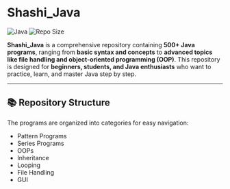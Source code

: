 # Shashi_Java

![Java](https://img.shields.io/badge/Language-Java-red) ![Repo Size](https://img.shields.io/badge/Programs-500+-brightgreen)

**Shashi_Java** is a comprehensive repository containing **500+ Java programs**, ranging from **basic syntax and concepts** to **advanced topics like file handling and object-oriented programming (OOP)**. This repository is designed for **beginners, students, and Java enthusiasts** who want to practice, learn, and master Java step by step.

---

## 📚 Repository Structure

The programs are organized into categories for easy navigation:
- Pattern Programs
- Series Programs
- OOPs
- Inheritance
- Looping
- File Handling
- GUI
